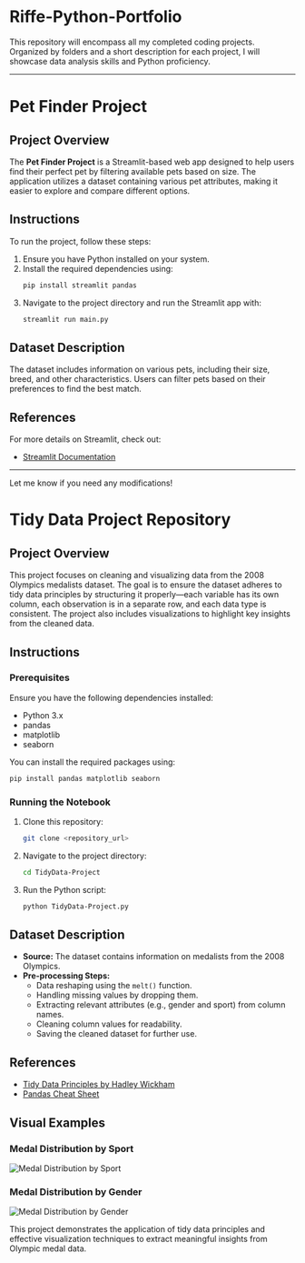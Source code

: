 # Riffe-Python-Portfolio
This repository will encompass all my completed coding projects. Organized by folders and a short description for each project, I will showcase data analysis skills and Python proficiency. 

---

# Pet Finder Project  

## Project Overview  
The **Pet Finder Project** is a Streamlit-based web app designed to help users find their perfect pet by filtering available pets based on size. The application utilizes a dataset containing various pet attributes, making it easier to explore and compare different options.  

## Instructions  
To run the project, follow these steps:  
1. Ensure you have Python installed on your system.  
2. Install the required dependencies using:  
   ```bash
   pip install streamlit pandas
   ```  
3. Navigate to the project directory and run the Streamlit app with:  
   ```bash
   streamlit run main.py
   ```  

## Dataset Description  
The dataset includes information on various pets, including their size, breed, and other characteristics. Users can filter pets based on their preferences to find the best match.  

## References  
For more details on Streamlit, check out:  
- [Streamlit Documentation](https://docs.streamlit.io/)  

---

Let me know if you need any modifications!


# Tidy Data Project Repository

## Project Overview
This project focuses on cleaning and visualizing data from the 2008 Olympics medalists dataset. The goal is to ensure the dataset adheres to tidy data principles by structuring it properly—each variable has its own column, each observation is in a separate row, and each data type is consistent. The project also includes visualizations to highlight key insights from the cleaned data.

## Instructions
### Prerequisites
Ensure you have the following dependencies installed:
- Python 3.x
- pandas
- matplotlib
- seaborn

You can install the required packages using:
```bash
pip install pandas matplotlib seaborn
```

### Running the Notebook
1. Clone this repository:
   ```bash
   git clone <repository_url>
   ```
2. Navigate to the project directory:
   ```bash
   cd TidyData-Project
   ```
3. Run the Python script:
   ```bash
   python TidyData-Project.py
   ```

## Dataset Description
- **Source:** The dataset contains information on medalists from the 2008 Olympics.
- **Pre-processing Steps:**
  - Data reshaping using the `melt()` function.
  - Handling missing values by dropping them.
  - Extracting relevant attributes (e.g., gender and sport) from column names.
  - Cleaning column values for readability.
  - Saving the cleaned dataset for further use.

## References
- [Tidy Data Principles by Hadley Wickham](https://vita.had.co.nz/papers/tidy-data.pdf)
- [Pandas Cheat Sheet](https://pandas.pydata.org/Pandas_Cheat_Sheet.pdf)

## Visual Examples
### Medal Distribution by Sport
![Medal Distribution by Sport](visuals/medals_by_sport.png)

### Medal Distribution by Gender
![Medal Distribution by Gender](visuals/medals_by_gender.png)

This project demonstrates the application of tidy data principles and effective visualization techniques to extract meaningful insights from Olympic medal data.

